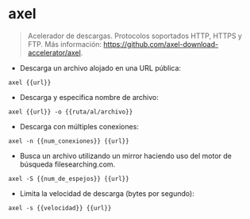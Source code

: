 # axel

> Acelerador de descargas.
> Protocolos soportados HTTP, HTTPS y FTP.
> Más información: <https://github.com/axel-download-accelerator/axel>.

- Descarga un archivo alojado en una URL pública:

`axel {{url}}`

- Descarga y especifica nombre de archivo:

`axel {{url}} -o {{ruta/al/archivo}}`

- Descarga con múltiples conexiones:

`axel -n {{num_conexiones}} {{url}}`

- Busca un archivo utilizando un mirror haciendo uso del motor de búsqueda filesearching.com.

`axel -S {{num_de_espejos}} {{url}}`

- Limita la velocidad de descarga (bytes por segundo):

`axel -s {{velocidad}} {{url}}`
